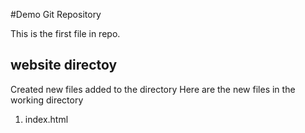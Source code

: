 #Demo Git Repository

This is the first file in repo.

## website directoy

Created new files added to the directory
Here are the new files in the working directory
1. index.html


